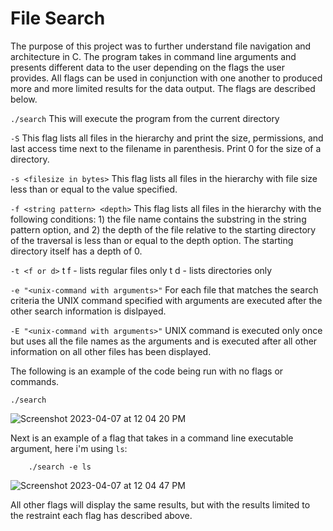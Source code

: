 # File Search
The purpose of this project was to further understand file navigation and architecture in C. The program takes in command line arguments and presents different data to the user depending on the flags the user provides. All flags can be used in conjunction with one another to produced more and more limited results for the data output. The flags are described below.

`./search`
    This will execute the program from the current directory

`-S` 
    This flag lists all files in the hierarchy and print the size, permissions, 
    and last access time next to the filename in parenthesis. Print 0 for the size of a directory.

`-s <filesize in bytes>`
    This flag lists all files in the hierarchy with file size less than or equal to the value specified.

`-f <string pattern> <depth>`
    This flag lists all files in the hierarchy with the following conditions: 
    1) the file name contains the substring in the string pattern option, and 
    2) the depth of the file relative to the starting directory of the traversal 
    is less than or equal to the depth option. 
    The starting directory itself has a depth of 0. 
  
`-t <f or d>`
  t f - lists regular files only
  t d - lists directories only

`-e "<unix-command with arguments>"` 
    For each file that matches the search criteria the UNIX command specified with 
    arguments are executed after the other search information is dislpayed.

`-E "<unix-command with arguments>"`
    UNIX command is executed only once but uses all the file names as the arguments and 
    is executed after all other information on all other files has been displayed.

The following is an example of the code being run with no flags or commands.
    
    
    ./search
    
    
![Screenshot 2023-04-07 at 12 04 20 PM](https://user-images.githubusercontent.com/107063397/230649169-2476d790-7bcb-49c1-87a1-39df8c4f8281.png)
    
Next is an example of a flag that takes in a command line executable argument, here i'm using `ls`:
    
```
    ./search -e ls
```

![Screenshot 2023-04-07 at 12 04 47 PM](https://user-images.githubusercontent.com/107063397/230649912-7c3b6faa-17ee-450a-ae15-bd84687a9422.png)
    
All other flags will display the same results, but with the results limited to the restraint each flag has described above.
